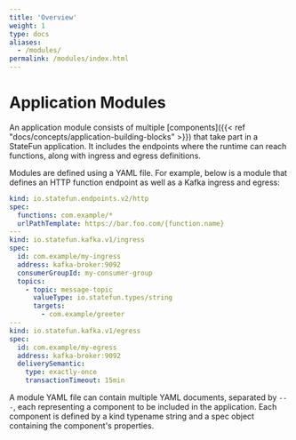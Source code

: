 ```yaml
---
title: 'Overview'
weight: 1
type: docs
aliases:
  - /modules/
permalink: /modules/index.html
---
```

<!--
Licensed to the Apache Software Foundation (ASF) under one
or more contributor license agreements.  See the NOTICE file
distributed with this work for additional information
regarding copyright ownership.  The ASF licenses this file
to you under the Apache License, Version 2.0 (the
"License"); you may not use this file except in compliance
with the License.  You may obtain a copy of the License at

  http://www.apache.org/licenses/LICENSE-2.0

Unless required by applicable law or agreed to in writing,
software distributed under the License is distributed on an
"AS IS" BASIS, WITHOUT WARRANTIES OR CONDITIONS OF ANY
KIND, either express or implied.  See the License for the
specific language governing permissions and limitations
under the License.
-->

# Application Modules

An application module consists of multiple [components]({{< ref "docs/concepts/application-building-blocks" >}})
that take part in a StateFun application. It includes the endpoints where the runtime can reach functions, along with ingress and egress definitions.

Modules are defined using a YAML file. For example, below is a module that defines an HTTP function endpoint as well as
a Kafka ingress and egress:

```yaml
kind: io.statefun.endpoints.v2/http
spec:
  functions: com.example/*
  urlPathTemplate: https://bar.foo.com/{function.name}
---
kind: io.statefun.kafka.v1/ingress
spec:
  id: com.example/my-ingress
  address: kafka-broker:9092
  consumerGroupId: my-consumer-group
  topics:
    - topic: message-topic
      valueType: io.statefun.types/string
      targets:
        - com.example/greeter
---
kind: io.statefun.kafka.v1/egress
spec:
  id: com.example/my-egress
  address: kafka-broker:9092
  deliverySemantic:
    type: exactly-once
    transactionTimeout: 15min
```

A module YAML file can contain multiple YAML documents, separated by `---`, each representing a component to be included in the application.
Each component is defined by a kind typename string and a spec object containing the component's properties.
